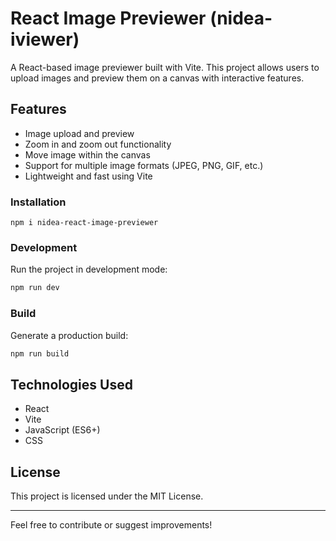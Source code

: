 # React Image Previewer (nidea-iviewer)

A React-based image previewer built with Vite. This project allows users to upload images and preview them on a canvas with interactive features.

## Features

- Image upload and preview
- Zoom in and zoom out functionality
- Move image within the canvas
- Support for multiple image formats (JPEG, PNG, GIF, etc.)
- Lightweight and fast using Vite

### Installation

```
npm i nidea-react-image-previewer
```

### Development

Run the project in development mode:

```sh
npm run dev
```

### Build

Generate a production build:

```sh
npm run build
```

## Technologies Used

- React
- Vite
- JavaScript (ES6+)
- CSS

## License

This project is licensed under the MIT License.

---

Feel free to contribute or suggest improvements!
